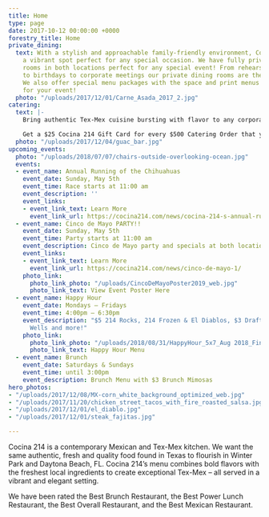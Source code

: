 ```yaml
---
title: Home
type: page
date: 2017-10-12 00:00:00 +0000
forestry_title: Home
private_dining:
  text: With a stylish and approachable family-friendly environment, Cocina 214 is
    a vibrant spot perfect for any special occasion. We have fully private dining
    rooms in both locations perfect for any special event! From rehearsal dinners
    to birthdays to corporate meetings our private dining rooms are the perfect space.
    We also offer special menu packages with the space and print menus exclusively
    for your event!
  photo: "/uploads/2017/12/01/Carne_Asada_2017_2.jpg"
catering:
  text: |-
    Bring authentic Tex-Mex cuisine bursting with flavor to any corporate, wedding or private event by selecting Cocina 214 as your catering preference. Whether the event is small or large, Cocina 214 offers a wide variety of dishes that caters to all types of palates. Cocina 214 catering combines the experience of freshly made food with dedicated high quality service to make a perfect eating experience at any event. Make your event buzz with excitement over the authentic and deliciousness Tex-Mex food provided by Cocina 214 catering service.

    Get a $25 Cocina 214 Gift Card for every $500 Catering Order that you place!
  photo: "/uploads/2017/12/04/guac_bar.jpg"
upcoming_events:
  photo: "/uploads/2018/07/07/chairs-outside-overlooking-ocean.jpg"
  events:
  - event_name: Annual Running of the Chihuahuas
    event_date: Sunday, May 5th
    event_time: Race starts at 11:00 am
    event_description: ''
    event_links:
    - event_link_text: Learn More
      event_link_url: https://cocina214.com/news/cocina-214-s-annual-running-of-the-chihuahuas/
  - event_name: Cinco de Mayo PARTY!!
    event_date: Sunday, May 5th
    event_time: Party starts at 11:00 am
    event_description: Cinco de Mayo party and specials at both locations!
    event_links:
    - event_link_text: Learn More
      event_link_url: https://cocina214.com/news/cinco-de-mayo-1/
    photo_link:
      photo_link_photo: "/uploads/CincoDeMayoPoster2019_web.jpg"
      photo_link_text: View Event Poster Here
  - event_name: Happy Hour
    event_date: Mondays – Fridays
    event_time: 4:00pm – 6:30pm
    event_description: "$5 214 Rocks, 214 Frozen & El Diablos, $3 Draft Beers, $5
      Wells and more!"
    photo_link:
      photo_link_photo: "/uploads/2018/08/31/HappyHour_5x7_Aug 2018_Final-2.pdf"
      photo_link_text: Happy Hour Menu
  - event_name: Brunch
    event_date: Saturdays & Sundays
    event_time: until 3:00pm
    event_description: Brunch Menu with $3 Brunch Mimosas
hero_photos:
- "/uploads/2017/12/08/MX-corn_white_background_optimized_web.jpg"
- "/uploads/2017/11/20/chicken_street_tacos_with_fire_roasted_salsa.jpg"
- "/uploads/2017/12/01/el_diablo.jpg"
- "/uploads/2017/12/01/steak_fajitas.jpg"

---
```

Cocina 214 is a contemporary Mexican and Tex-Mex kitchen. We want the same authentic, fresh and quality food found in Texas to flourish in Winter Park and Daytona Beach, FL. Cocina 214’s menu combines bold flavors with the freshest local ingredients to create exceptional Tex-Mex – all served in a vibrant and elegant setting.

We have been rated the Best Brunch Restaurant, the Best Power Lunch Restaurant, the Best Overall Restaurant, and the Best Mexican Restaurant.